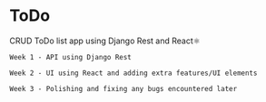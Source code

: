 # ToDo

CRUD ToDo list app using Django Rest and React⚛

    Week 1 - API using Django Rest

    Week 2 - UI using React and adding extra features/UI elements

    Week 3 - Polishing and fixing any bugs encountered later
